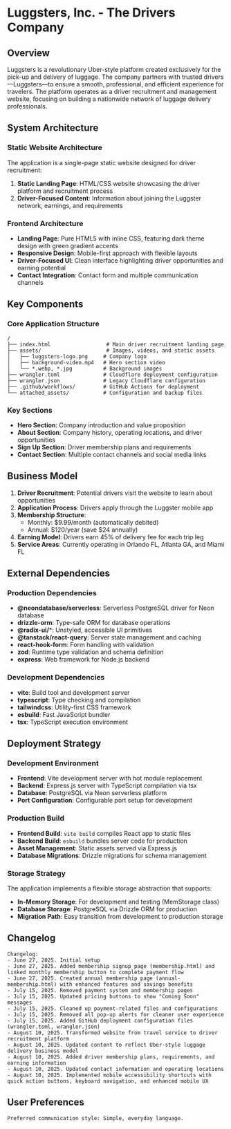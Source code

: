 # Luggsters, Inc. - The Drivers Company

## Overview

Luggsters is a revolutionary Uber-style platform created exclusively for the pick-up and delivery of luggage. The company partners with trusted drivers—Luggsters—to ensure a smooth, professional, and efficient experience for travelers. The platform operates as a driver recruitment and management website, focusing on building a nationwide network of luggage delivery professionals.

## System Architecture

### Static Website Architecture
The application is a single-page static website designed for driver recruitment:

1. **Static Landing Page**: HTML/CSS website showcasing the driver platform and recruitment process
2. **Driver-Focused Content**: Information about joining the Luggster network, earnings, and requirements

### Frontend Architecture
- **Landing Page**: Pure HTML5 with inline CSS, featuring dark theme design with green gradient accents
- **Responsive Design**: Mobile-first approach with flexible layouts
- **Driver-Focused UI**: Clean interface highlighting driver opportunities and earning potential
- **Contact Integration**: Contact form and multiple communication channels

## Key Components

### Core Application Structure
```
/
├── index.html                  # Main driver recruitment landing page
├── assets/                     # Images, videos, and static assets
│   ├── luggsters-logo.png     # Company logo
│   ├── background-video.mp4   # Hero section video
│   └── *.webp, *.jpg          # Background images
├── wrangler.toml              # Cloudflare deployment configuration
├── wrangler.json              # Legacy Cloudflare configuration
├── .github/workflows/         # GitHub Actions for deployment
└── attached_assets/           # Configuration and backup files
```

### Key Sections
- **Hero Section**: Company introduction and value proposition
- **About Section**: Company history, operating locations, and driver opportunities
- **Sign Up Section**: Driver membership plans and requirements
- **Contact Section**: Multiple contact channels and social media links

## Business Model

1. **Driver Recruitment**: Potential drivers visit the website to learn about opportunities
2. **Application Process**: Drivers apply through the Luggster mobile app
3. **Membership Structure**: 
   - Monthly: $9.99/month (automatically debited)
   - Annual: $120/year (save $24 annually)
4. **Earning Model**: Drivers earn 45% of delivery fee for each trip leg
5. **Service Areas**: Currently operating in Orlando FL, Atlanta GA, and Miami FL

## External Dependencies

### Production Dependencies
- **@neondatabase/serverless**: Serverless PostgreSQL driver for Neon database
- **drizzle-orm**: Type-safe ORM for database operations
- **@radix-ui/***: Unstyled, accessible UI primitives
- **@tanstack/react-query**: Server state management and caching
- **react-hook-form**: Form handling with validation
- **zod**: Runtime type validation and schema definition
- **express**: Web framework for Node.js backend

### Development Dependencies
- **vite**: Build tool and development server
- **typescript**: Type checking and compilation
- **tailwindcss**: Utility-first CSS framework
- **esbuild**: Fast JavaScript bundler
- **tsx**: TypeScript execution environment

## Deployment Strategy

### Development Environment
- **Frontend**: Vite development server with hot module replacement
- **Backend**: Express.js server with TypeScript compilation via tsx
- **Database**: PostgreSQL via Neon serverless platform
- **Port Configuration**: Configurable port setup for development

### Production Build
- **Frontend Build**: `vite build` compiles React app to static files
- **Backend Build**: `esbuild` bundles server code for production
- **Asset Management**: Static assets served via Express.js
- **Database Migrations**: Drizzle migrations for schema management

### Storage Strategy
The application implements a flexible storage abstraction that supports:
- **In-Memory Storage**: For development and testing (MemStorage class)
- **Database Storage**: PostgreSQL via Drizzle ORM for production
- **Migration Path**: Easy transition from development to production storage

## Changelog

```
Changelog:
- June 27, 2025. Initial setup
- June 27, 2025. Added membership signup page (membership.html) and linked monthly membership button to complete payment flow
- June 27, 2025. Created annual membership page (annual-membership.html) with enhanced features and savings benefits
- July 15, 2025. Removed payment system and membership pages
- July 15, 2025. Updated pricing buttons to show "Coming Soon" messages
- July 15, 2025. Cleaned up payment-related files and configurations
- July 15, 2025. Removed all pop-up alerts for cleaner user experience
- July 15, 2025. Added GitHub deployment configuration files (wrangler.toml, wrangler.json)
- August 10, 2025. Transformed website from travel service to driver recruitment platform
- August 10, 2025. Updated content to reflect Uber-style luggage delivery business model
- August 10, 2025. Added driver membership plans, requirements, and earning information
- August 10, 2025. Updated contact information and operating locations
- August 10, 2025. Implemented mobile accessibility shortcuts with quick action buttons, keyboard navigation, and enhanced mobile UX
```

## User Preferences

```
Preferred communication style: Simple, everyday language.
```